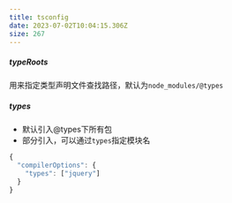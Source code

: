 ```yaml
---
title: tsconfig
date: 2023-07-02T10:04:15.306Z
size: 267
---
```

##### typeRoots

用来指定类型声明文件查找路径，默认为`node_modules/@types`

##### types

- 默认引入@types下所有包
- 部分引入，可以通过`types`指定模块名

```typescript
{
  "compilerOptions": {
    "types": ["jquery"]
  }
}
```

